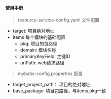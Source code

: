 #### 使用手册

> resource-service-config.yaml 文件配置

- target: 项目绝对地址
- items 每个模块的基础配置
   - pkg: 项目的包路径
   - domain: 模块名称
   - primaryKeyField: 主键ID
   - uriPath: web请求路径
   
> mybatis-config.properties 配置

- target_project_path： 项目的绝对地址
- base_package: 项目包路径，与items.pkg一致